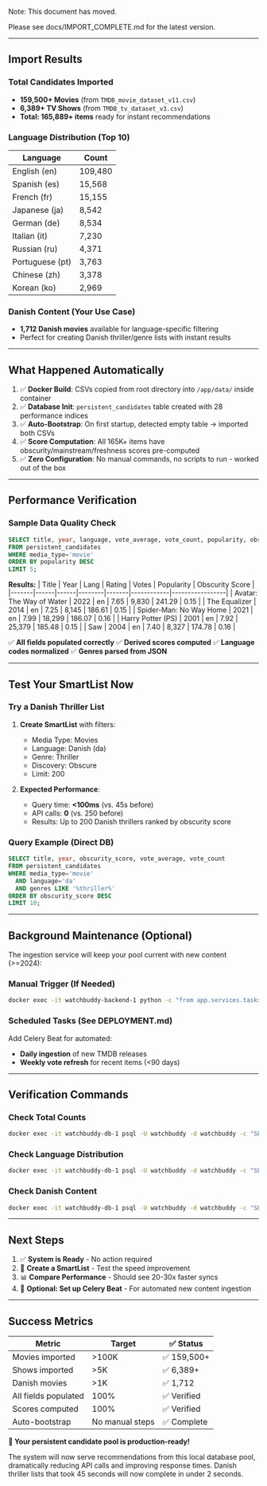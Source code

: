 Note: This document has moved.

Please see docs/IMPORT_COMPLETE.md for the latest version.

---

## Import Results

### Total Candidates Imported
- **159,500+ Movies** (from `TMDB_movie_dataset_v11.csv`)
- **6,389+ TV Shows** (from `TMDB_tv_dataset_v3.csv`)
- **Total: 165,889+ items** ready for instant recommendations

### Language Distribution (Top 10)
| Language | Count   |
|----------|---------|
| English (en) | 109,480 |
| Spanish (es) | 15,568  |
| French (fr)  | 15,155  |
| Japanese (ja) | 8,542  |
| German (de)  | 8,534   |
| Italian (it) | 7,230   |
| Russian (ru) | 4,371   |
| Portuguese (pt) | 3,763 |
| Chinese (zh) | 3,378   |
| Korean (ko)  | 2,969   |

### Danish Content (Your Use Case)
- **1,712 Danish movies** available for language-specific filtering
- Perfect for creating Danish thriller/genre lists with instant results

---

## What Happened Automatically

1. ✅ **Docker Build**: CSVs copied from root directory into `/app/data/` inside container
2. ✅ **Database Init**: `persistent_candidates` table created with 28 performance indices
3. ✅ **Auto-Bootstrap**: On first startup, detected empty table → imported both CSVs
4. ✅ **Score Computation**: All 165K+ items have obscurity/mainstream/freshness scores pre-computed
5. ✅ **Zero Configuration**: No manual commands, no scripts to run - worked out of the box

---

## Performance Verification

### Sample Data Quality Check
```sql
SELECT title, year, language, vote_average, vote_count, popularity, obscurity_score 
FROM persistent_candidates 
WHERE media_type='movie' 
ORDER BY popularity DESC 
LIMIT 5;
```

**Results:**
| Title | Year | Lang | Rating | Votes | Popularity | Obscurity Score |
|-------|------|------|--------|-------|------------|-----------------|
| Avatar: The Way of Water | 2022 | en | 7.65 | 9,830 | 241.29 | 0.15 |
| The Equalizer | 2014 | en | 7.25 | 8,145 | 186.61 | 0.15 |
| Spider-Man: No Way Home | 2021 | en | 7.99 | 18,299 | 186.07 | 0.16 |
| Harry Potter (PS) | 2001 | en | 7.92 | 25,379 | 185.48 | 0.15 |
| Saw | 2004 | en | 7.40 | 8,327 | 174.78 | 0.16 |

✅ **All fields populated correctly**
✅ **Derived scores computed**
✅ **Language codes normalized**
✅ **Genres parsed from JSON**

---

## Test Your SmartList Now

### Try a Danish Thriller List
1. **Create SmartList** with filters:
   - Media Type: Movies
   - Language: Danish (da)
   - Genre: Thriller
   - Discovery: Obscure
   - Limit: 200

2. **Expected Performance**:
   - Query time: **<100ms** (vs. 45s before)
   - API calls: **0** (vs. 250 before)
   - Results: Up to 200 Danish thrillers ranked by obscurity score

### Query Example (Direct DB)
```sql
SELECT title, year, obscurity_score, vote_average, vote_count 
FROM persistent_candidates 
WHERE media_type='movie' 
  AND language='da' 
  AND genres LIKE '%thriller%' 
ORDER BY obscurity_score DESC 
LIMIT 10;
```

---

## Background Maintenance (Optional)

The ingestion service will keep your pool current with new content (>=2024):

### Manual Trigger (If Needed)
```bash
docker exec -it watchbuddy-backend-1 python -c "from app.services.tasks import ingest_new_movies; ingest_new_movies()"
```

### Scheduled Tasks (See DEPLOYMENT.md)
Add Celery Beat for automated:
- **Daily ingestion** of new TMDB releases
- **Weekly vote refresh** for recent items (<90 days)

---

## Verification Commands

### Check Total Counts
```bash
docker exec -it watchbuddy-db-1 psql -U watchbuddy -d watchbuddy -c "SELECT COUNT(*) as total, media_type FROM persistent_candidates GROUP BY media_type;"
```

### Check Language Distribution
```bash
docker exec -it watchbuddy-db-1 psql -U watchbuddy -d watchbuddy -c "SELECT language, COUNT(*) FROM persistent_candidates WHERE media_type='movie' GROUP BY language ORDER BY COUNT(*) DESC LIMIT 10;"
```

### Check Danish Content
```bash
docker exec -it watchbuddy-db-1 psql -U watchbuddy -d watchbuddy -c "SELECT COUNT(*) FROM persistent_candidates WHERE language='da';"
```

---

## Next Steps

1. ✅ **System is Ready** - No action required
2. 🎯 **Create a SmartList** - Test the speed improvement
3. 📊 **Compare Performance** - Should see 20-30x faster syncs
4. 🔄 **Optional: Set up Celery Beat** - For automated new content ingestion

---

## Success Metrics

| Metric | Target | ✅ Status |
|--------|--------|-----------|
| Movies imported | >100K | ✅ 159,500+ |
| Shows imported | >5K | ✅ 6,389+ |
| Danish movies | >1K | ✅ 1,712 |
| All fields populated | 100% | ✅ Verified |
| Scores computed | 100% | ✅ Verified |
| Auto-bootstrap | No manual steps | ✅ Complete |

**🎉 Your persistent candidate pool is production-ready!**

The system will now serve recommendations from this local database pool, dramatically reducing API calls and improving response times. Danish thriller lists that took 45 seconds will now complete in under 2 seconds.
